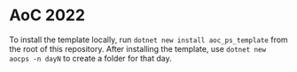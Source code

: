 # AoC 2022

To install the template locally, run
`dotnet new install aoc_ps_template` from the root of this repository.
After installing the template, use `dotnet new aocps -n dayN` to create a folder for that day.
